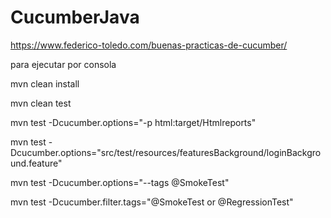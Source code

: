 # CucumberJava

https://www.federico-toledo.com/buenas-practicas-de-cucumber/


para ejecutar por consola


mvn clean install


mvn clean test

mvn test -Dcucumber.options="-p html:target/Htmlreports"

mvn test -Dcucumber.options="src/test/resources/featuresBackground/loginBackground.feature"

mvn test -Dcucumber.options="--tags @SmokeTest"

mvn test -Dcucumber.filter.tags="@SmokeTest or @RegressionTest"
